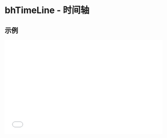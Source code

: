 # bhTimeLine - 时间轴

## 示例

<iframe width="100%" height="300" src="//jsrun.net/28kKp/embedded/all/light/" allowfullscreen="allowfullscreen" frameborder="0"></iframe>